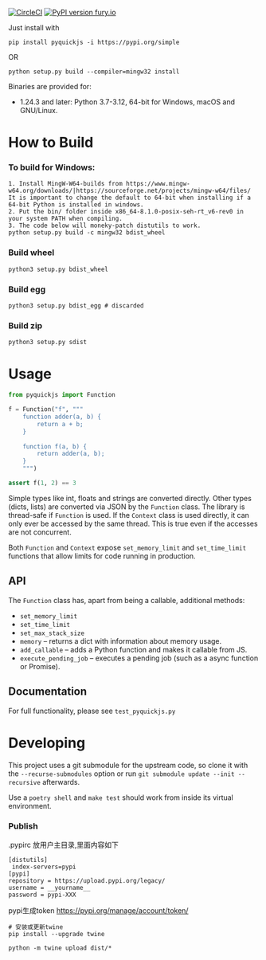 [![CircleCI](https://circleci.com/gh/PetterS/quickjs.svg?style=svg)](https://circleci.com/gh/PetterS/quickjs) [![PyPI version fury.io](https://d25lcipzij17d.cloudfront.net/badge.svg?id=py&r=r&ts=1683906897&type=6e&v=1.19.4&x2=0)](https://pypi.python.org/pypi/pyquickjs/)

Just install with

    pip install pyquickjs -i https://pypi.org/simple
OR

    python setup.py build --compiler=mingw32 install
    

Binaries are provided for:
 - 1.24.3 and later: Python 3.7-3.12, 64-bit for Windows, macOS and GNU/Linux.

# How to Build 

### To build for Windows:
```text
1. Install MingW-W64-builds from https://www.mingw-w64.org/downloads/|https://sourceforge.net/projects/mingw-w64/files/
It is important to change the default to 64-bit when installing if a 64-bit Python is installed in windows.
2. Put the bin/ folder inside x86_64-8.1.0-posix-seh-rt_v6-rev0 in your system PATH when compiling.
3. The code below will moneky-patch distutils to work.
python setup.py build -c mingw32 bdist_wheel
```

### Build wheel
```shell
python3 setup.py bdist_wheel
```

### Build egg
```shell
python3 setup.py bdist_egg # discarded
```

### Build zip
```shell
python3 setup.py sdist
```

# Usage

```python
from pyquickjs import Function

f = Function("f", """
    function adder(a, b) {
        return a + b;
    }
    
    function f(a, b) {
        return adder(a, b);
    }
    """)

assert f(1, 2) == 3
```

Simple types like int, floats and strings are converted directly. Other types (dicts, lists) are converted via JSON by the `Function` class.
The library is thread-safe if `Function` is used. If the `Context` class is used directly, it can only ever be accessed by the same thread.
This is true even if the accesses are not concurrent.

Both `Function` and `Context` expose `set_memory_limit` and `set_time_limit` functions that allow limits for code running in production.

## API
The `Function` class has, apart from being a callable, additional methods:
- `set_memory_limit`
- `set_time_limit`
- `set_max_stack_size`
- `memory` – returns a dict with information about memory usage.
- `add_callable` – adds a Python function and makes it callable from JS.
- `execute_pending_job` – executes a pending job (such as a async function or Promise).

## Documentation
For full functionality, please see `test_pyquickjs.py`

# Developing
This project uses a git submodule for the upstream code, so clone it with the `--recurse-submodules` option or run `git submodule update --init --recursive` afterwards.

Use a `poetry shell` and `make test` should work from inside its virtual environment.

### Publish
.pypirc 放用户主目录,里面内容如下
```text
[distutils]
 index-servers=pypi 
[pypi]
repository = https://upload.pypi.org/legacy/
username = __yourname__
password = pypi-XXX
```
pypi生成token https://pypi.org/manage/account/token/
```shell
# 安装或更新twine
pip install --upgrade twine

python -m twine upload dist/*

```